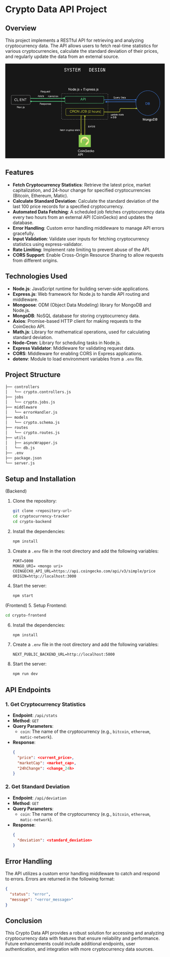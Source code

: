 
# Crypto Data API Project

## Overview
This project implements a RESTful API for retrieving and analyzing cryptocurrency data. The API allows users to fetch real-time statistics for various cryptocurrencies, calculate the standard deviation of their prices, and regularly update the data from an external source.

![alt text](image.png)

## Features
- **Fetch Cryptocurrency Statistics**: Retrieve the latest price, market capitalization, and 24-hour change for specified cryptocurrencies (Bitcoin, Ethereum, Matic).
- **Calculate Standard Deviation**: Calculate the standard deviation of the last 100 price records for a specified cryptocurrency.
- **Automated Data Fetching**: A scheduled job fetches cryptocurrency data every two hours from an external API (CoinGecko) and updates the database.
- **Error Handling**: Custom error handling middleware to manage API errors gracefully.
- **Input Validation**: Validate user inputs for fetching cryptocurrency statistics using express-validator.
- **Rate Limiting**: Implement rate limiting to prevent abuse of the API.
- **CORS Support**: Enable Cross-Origin Resource Sharing to allow requests from different origins.

## Technologies Used
- **Node.js**: JavaScript runtime for building server-side applications.
- **Express.js**: Web framework for Node.js to handle API routing and middleware.
- **Mongoose**: ODM (Object Data Modeling) library for MongoDB and Node.js.
- **MongoDB**: NoSQL database for storing cryptocurrency data.
- **Axios**: Promise-based HTTP client for making requests to the CoinGecko API.
- **Math.js**: Library for mathematical operations, used for calculating standard deviation.
- **Node-Cron**: Library for scheduling tasks in Node.js.
- **Express Validator**: Middleware for validating request data.
- **CORS**: Middleware for enabling CORS in Express applications.
- **dotenv**: Module to load environment variables from a `.env` file.

## Project Structure
```
├── controllers
│   └── crypto.controllers.js
├── jobs
│   └── crypto.jobs.js
├── middleware
│   └── errorHandler.js
├── models
│   └── crypto.schema.js
├── routes
│   └── crypto.routes.js
├── utils
│   ├── asyncWrapper.js
│   └── db.js
├── .env
├── package.json
└── server.js
```

## Setup and Installation
(Backend)
1. Clone the repository:
   ```bash
   git clone <repository-url>
   cd cryptocurrency-tracker
   cd crypto-backend
   ```
2. Install the dependencies:
   ```bash
   npm install
   ```
3. Create a `.env` file in the root directory and add the following variables:
   ```env
   PORT=5000
   MONGO_URI= <mongo uri>
   COINGECKO_API_URL=https://api.coingecko.com/api/v3/simple/price
   ORIGIN=http://localhost:3000
   ```
4. Start the server:
   ```bash
   npm start
   ```
   
(Frontend)
5. Setup Frontend:
   ```bash
   cd crypto-frontend
   ```
6. Install the dependencies:
   ```bash
   npm install
   ```
7. Create a `.env` file in the root directory and add the following variables:
   ```env
   NEXT_PUBLIC_BACKEND_URL=http://localhost:5000
   ```
8. Start the server:
   ```bash
   npm run dev
   ```
   
## API Endpoints
### 1. Get Cryptocurrency Statistics
- **Endpoint**: `/api/stats`
- **Method**: `GET`
- **Query Parameters**:
  - `coin`: The name of the cryptocurrency (e.g., `bitcoin`, `ethereum`, `matic-network`).
- **Response**:
  ```json
  {
    "price": <current_price>,
    "marketCap": <market_cap>,
    "24hChange": <change_24h>
  }
  ```

### 2. Get Standard Deviation
- **Endpoint**: `/api/deviation`
- **Method**: `GET`
- **Query Parameters**:
  - `coin`: The name of the cryptocurrency (e.g., `bitcoin`, `ethereum`, `matic-network`).
- **Response**:
  ```json
  {
    "deviation": <standard_deviation>
  }
  ```

## Error Handling
The API utilizes a custom error handling middleware to catch and respond to errors. Errors are returned in the following format:
```json
{
  "status": "error",
  "message": "<error_message>"
}
```

## Conclusion
This Crypto Data API provides a robust solution for accessing and analyzing cryptocurrency data with features that ensure reliability and performance. Future enhancements could include additional endpoints, user authentication, and integration with more cryptocurrency data sources.
